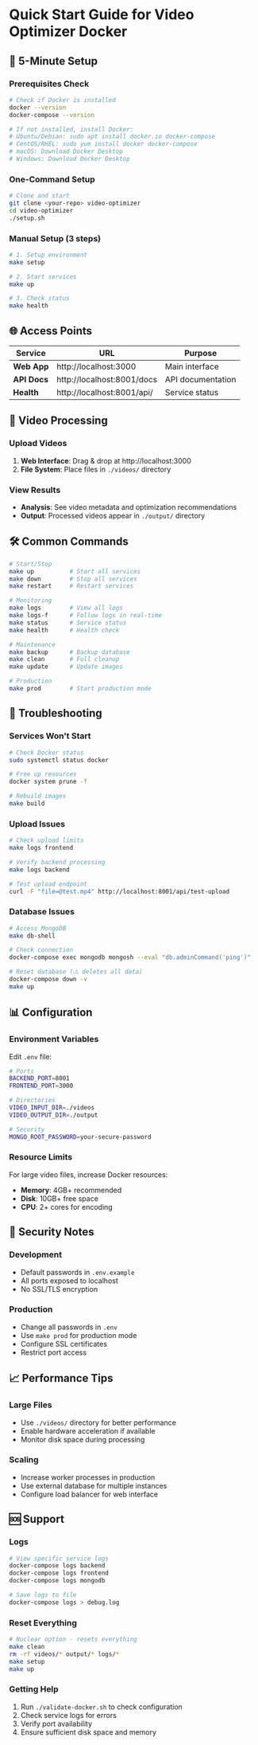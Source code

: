 # Quick Start Guide for Video Optimizer Docker

## 🚀 5-Minute Setup

### Prerequisites Check
```bash
# Check if Docker is installed
docker --version
docker-compose --version

# If not installed, install Docker:
# Ubuntu/Debian: sudo apt install docker.io docker-compose
# CentOS/RHEL: sudo yum install docker docker-compose
# macOS: Download Docker Desktop
# Windows: Download Docker Desktop
```

### One-Command Setup
```bash
# Clone and start
git clone <your-repo> video-optimizer
cd video-optimizer
./setup.sh
```

### Manual Setup (3 steps)
```bash
# 1. Setup environment
make setup

# 2. Start services
make up

# 3. Check status
make health
```

## 🌐 Access Points

| Service | URL | Purpose |
|---------|-----|---------|
| **Web App** | http://localhost:3000 | Main interface |
| **API Docs** | http://localhost:8001/docs | API documentation |
| **Health** | http://localhost:8001/api/ | Service status |

## 📁 Video Processing

### Upload Videos
1. **Web Interface**: Drag & drop at http://localhost:3000
2. **File System**: Place files in `./videos/` directory

### View Results
- **Analysis**: See video metadata and optimization recommendations
- **Output**: Processed videos appear in `./output/` directory

## 🛠️ Common Commands

```bash
# Start/Stop
make up          # Start all services
make down        # Stop all services
make restart     # Restart services

# Monitoring
make logs        # View all logs
make logs-f      # Follow logs in real-time
make status      # Service status
make health      # Health check

# Maintenance
make backup      # Backup database
make clean       # Full cleanup
make update      # Update images

# Production
make prod        # Start production mode
```

## 🔧 Troubleshooting

### Services Won't Start
```bash
# Check Docker status
sudo systemctl status docker

# Free up resources
docker system prune -f

# Rebuild images
make build
```

### Upload Issues
```bash
# Check upload limits
make logs frontend

# Verify backend processing
make logs backend

# Test upload endpoint
curl -F "file=@test.mp4" http://localhost:8001/api/test-upload
```

### Database Issues
```bash
# Access MongoDB
make db-shell

# Check connection
docker-compose exec mongodb mongosh --eval "db.adminCommand('ping')"

# Reset database (⚠️ deletes all data)
docker-compose down -v
make up
```

## 📊 Configuration

### Environment Variables
Edit `.env` file:
```bash
# Ports
BACKEND_PORT=8001
FRONTEND_PORT=3000

# Directories
VIDEO_INPUT_DIR=./videos
VIDEO_OUTPUT_DIR=./output

# Security
MONGO_ROOT_PASSWORD=your-secure-password
```

### Resource Limits
For large video files, increase Docker resources:
- **Memory**: 4GB+ recommended
- **Disk**: 10GB+ free space
- **CPU**: 2+ cores for encoding

## 🔐 Security Notes

### Development
- Default passwords in `.env.example`
- All ports exposed to localhost
- No SSL/TLS encryption

### Production
- Change all passwords in `.env`
- Use `make prod` for production mode
- Configure SSL certificates
- Restrict port access

## 📈 Performance Tips

### Large Files
- Use `./videos/` directory for better performance
- Enable hardware acceleration if available
- Monitor disk space during processing

### Scaling
- Increase worker processes in production
- Use external database for multiple instances
- Configure load balancer for web interface

## 🆘 Support

### Logs
```bash
# View specific service logs
docker-compose logs backend
docker-compose logs frontend
docker-compose logs mongodb

# Save logs to file
docker-compose logs > debug.log
```

### Reset Everything
```bash
# Nuclear option - resets everything
make clean
rm -rf videos/* output/* logs/*
make setup
make up
```

### Getting Help
1. Run `./validate-docker.sh` to check configuration
2. Check service logs for errors
3. Verify port availability
4. Ensure sufficient disk space and memory